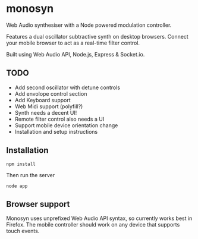 monosyn
=======

Web Audio synthesiser with a Node powered modulation controller.

Features a dual oscillator subtractive synth on desktop browsers. Connect your mobile browser to act as a real-time filter control.

Built using Web Audio API, Node.js, Express & Socket.io.

TODO
----

* Add second oscillator with detune controls
* Add envolope control section
* Add Keyboard support
* Web Midi support (polyfill?)
* Synth needs a decent UI!
* Remote filter control also needs a UI
* Support mobile device orientation change
* Installation and setup instructions

Installation
------------

`npm install`

Then run the server

`node app`

Browser support
---------------

Monosyn uses unprefixed Web Audio API syntax, so currently works best in Firefox. The mobile controller should work on any device that supports touch events.
